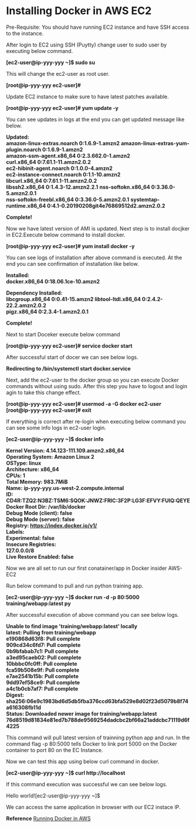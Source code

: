 # Installing Docker in AWS EC2

Pre-Requisite: You should have running EC2 instance and have SSH access to the instance.

After login to EC2 using SSH (Puytty) change user to sudo user by executing below command.

**[ec2-user@ip-yyy-yyy ~]$ sudo su**


This will change the ec2-user as root user.

**[root@ip-yyy-yyy ec2-user]#**

Update EC2 instance to make sure to have latest patches available.

**[root@ip-yyy-yyy ec2-user]# yum update -y**

You can see updates in logs at the end you can get updated message like below.

**Updated:**  
  **amazon-linux-extras.noarch 0:1.6.9-1.amzn2** 
  **amazon-linux-extras-yum-plugin.noarch 0:1.6.9-1.amzn2**  
  **amazon-ssm-agent.x86_64 0:2.3.662.0-1.amzn2**  
  **curl.x86_64 0:7.61.1-11.amzn2.0.2**  
  **ec2-hibinit-agent.noarch 0:1.0.0-4.amzn2**  
  **ec2-instance-connect.noarch 0:1.1-10.amzn2**  
  **libcurl.x86_64 0:7.61.1-11.amzn2.0.2**  
  **libssh2.x86_64 0:1.4.3-12.amzn2.2.1** 
  **nss-softokn.x86_64 0:3.36.0-5.amzn2.0.1**  
  **nss-softokn-freebl.x86_64 0:3.36.0-5.amzn2.0.1**
  **systemtap-runtime.x86_64 0:4.1-0.20190208git4e76869512d2.amzn2.0.2** 

**Complete!**

Now we have latest version of AMI is updated. Next step is to install docjker in EC2.Execute below command to install docker.

**[root@ip-yyy-yyy ec2-user]# yum install docker -y**

You can see logs of installation after above command is executed. At the end you can see confirmation of installation like below.

**Installed:**  
  **docker.x86_64 0:18.06.1ce-10.amzn2**  

**Dependency Installed:**  
  **libcgroup.x86_64 0:0.41-15.amzn2  libtool-ltdl.x86_64 0:2.4.2-22.2.amzn2.0.2**  
  **pigz.x86_64 0:2.3.4-1.amzn2.0.1**  

**Complete!**

Next to start Doceker execute below command

**[root@ip-yyy-yyy ec2-user]# service docker start**

After successful start of docer we can see below logs.

**Redirecting to /bin/systemctl start docker.service**

Next, add the ec2-user to the docker group so you can execute Docker commands without using sudo.
After this step you have to logout and login agin to take this change effect.

**[root@ip-yyy-yyy ec2-user]# usermod -a -G docker ec2-user**  
**[root@ip-yyy-yyy ec2-user]# exit**

If everything is correct after re-login when executing below command you can see some info logs in ec2-user login.

**[ec2-user@ip-yyy-yyy ~]$ docker info**

**Kernel Version: 4.14.123-111.109.amzn2.x86_64**  
**Operating System: Amazon Linux 2**  
**OSType: linux**  
**Architecture: x86_64**  
**CPUs: 1**  
**Total Memory: 983.7MiB**  
**Name: ip-yyy-yyy.us-west-2.compute.internal**  
**ID: CD4R:TZQ2:N3BZ:TSM6:SQOK:JNWZ:FRIC:3F2P:LG3F:EFVY:FUIQ:QEYE**  
**Docker Root Dir: /var/lib/docker**  
**Debug Mode (client): false**  
**Debug Mode (server): false**  
**Registry: https://index.docker.io/v1/**  
**Labels:**  
**Experimental: false**  
**Insecure Registries:**  
 **127.0.0.0/8**  
**Live Restore Enabled: false**  


Now we are all set to run our first conatainer/app in Docker insider AWS-EC2

Run below command to pull and run python training app.

**[ec2-user@ip-yyy-yyy ~]$ docker run -d -p 80:5000 training/webapp:latest py**

After successful execution of above command you can see below logs. 

**Unable to find image 'training/webapp:latest' locally**  
**latest: Pulling from training/webapp**  
**e190868d63f8: Pull complete**  
**909cd34c6fd7: Pull complete**  
**0b9bfabab7c1: Pull complete**  
**a3ed95caeb02: Pull complete**  
**10bbbc0fc0ff: Pull complete**  
**fca59b508e9f: Pull complete**  
**e7ae2541b15b: Pull complete**  
**9dd97ef58ce9: Pull complete**  
**a4c1b0cb7af7: Pull complete**  
**Digest: sha256:06e9c1983bd6d5db5fba376ccd63bfa529e8d02f23d5079b8f74a616308fb11d**  
**Status: Downloaded newer image for training/webapp:latest**  
**76d8519d81834e81ed7b788de9569254dadcbc2bf66a21addcbc71119d6f4225**  


This command will pull latest version of trainning python app and run. In the command flag -p 80:5000 tells Docker to link port 5000 on the Docker container to port 80 on the EC Instance.  

Now we can test this app using below curl command in docker.

**[ec2-user@ip-yyy-yyy ~]$ curl http://localhost**

If this command execution was successful we can see below logs.  

Hello world![ec2-user@ip-yyy-yyy ~]$

We can access the same application in browser with our EC2 instace IP.

**Reference** [Running Docker in AWS](https://www.ybrikman.com/writing/2015/11/11/running-docker-aws-ground-up/#installing-docker)














 

